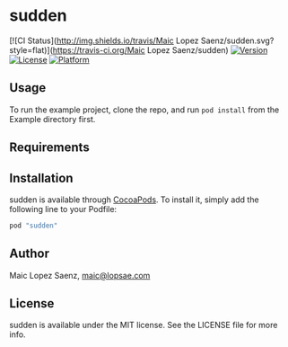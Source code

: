 # sudden

[![CI Status](http://img.shields.io/travis/Maic Lopez Saenz/sudden.svg?style=flat)](https://travis-ci.org/Maic Lopez Saenz/sudden)
[![Version](https://img.shields.io/cocoapods/v/sudden.svg?style=flat)](http://cocoapods.org/pods/sudden)
[![License](https://img.shields.io/cocoapods/l/sudden.svg?style=flat)](http://cocoapods.org/pods/sudden)
[![Platform](https://img.shields.io/cocoapods/p/sudden.svg?style=flat)](http://cocoapods.org/pods/sudden)

## Usage

To run the example project, clone the repo, and run `pod install` from the Example directory first.

## Requirements

## Installation

sudden is available through [CocoaPods](http://cocoapods.org). To install
it, simply add the following line to your Podfile:

```ruby
pod "sudden"
```

## Author

Maic Lopez Saenz, maic@lopsae.com

## License

sudden is available under the MIT license. See the LICENSE file for more info.
